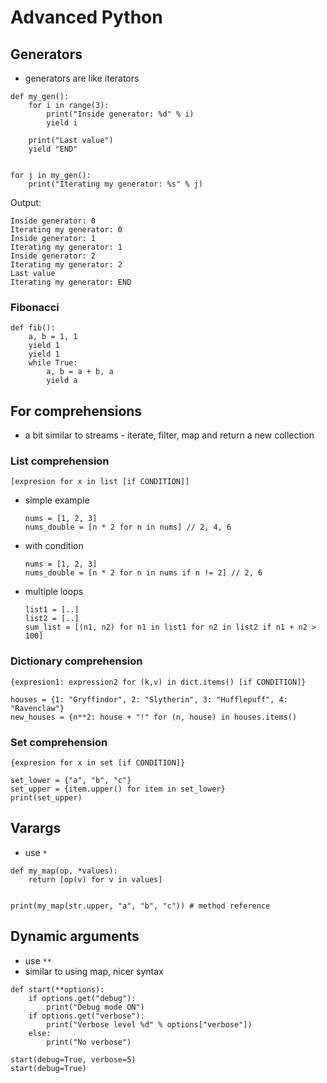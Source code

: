 # Advanced Python

## Generators
- generators are like iterators
```
def my_gen():
    for i in range(3):
        print("Inside generator: %d" % i)
        yield i

    print("Last value")
    yield "END"


for j in my_gen():
    print("Iterating my generator: %s" % j)
```

Output:
```
Inside generator: 0
Iterating my generator: 0
Inside generator: 1
Iterating my generator: 1
Inside generator: 2
Iterating my generator: 2
Last value
Iterating my generator: END
```

### Fibonacci
```
def fib():
    a, b = 1, 1
    yield 1
    yield 1
    while True:
        a, b = a + b, a
        yield a
```

## For comprehensions
- a bit similar to streams - iterate, filter, map and return a new collection

### List comprehension
```
[expresion for x in list [if CONDITION]]
```

- simple example
    ```
    nums = [1, 2, 3]
    nums_double = [n * 2 for n in nums] // 2, 4, 6
    ```
- with condition
    ```
    nums = [1, 2, 3]
    nums_double = [n * 2 for n in nums if n != 2] // 2, 6
    ```
- multiple loops
  ```
  list1 = [..]
  list2 = [..]
  sum_list = [(n1, n2) for n1 in list1 for n2 in list2 if n1 + n2 > 100]
  ```

### Dictionary comprehension
```
{expresion1: expression2 for (k,v) in dict.items() [if CONDITION]}
```

```
houses = {1: "Gryffindor", 2: "Slytherin", 3: "Hufflepuff", 4: "Ravenclaw"}
new_houses = {n**2: house + "!" for (n, house) in houses.items()
```

### Set comprehension
```
{expresion for x in set [if CONDITION]}
```

```
set_lower = {"a", "b", "c"}
set_upper = {item.upper() for item in set_lower}
print(set_upper)
```

## Varargs
- use `*`
```
def my_map(op, *values):
    return [op(v) for v in values]


print(my_map(str.upper, "a", "b", "c")) # method reference
```

## Dynamic arguments
- use `**`
- similar to using map, nicer syntax
```
def start(**options):
    if options.get("debug"):
        print("Debug mode ON")
    if options.get("verbose"):
        print("Verbose level %d" % options["verbose"])
    else:
        print("No verbose")

start(debug=True, verbose=5)
start(debug=True)
```